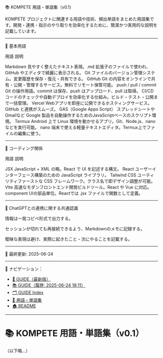 📚 KOMPETE 用語・単語集（v0.1）

KOMPETE プロジェクトに関連する用語や技術、頻出単語をまとめた用語集です。開発・連携・指示のやり取りを効率化するために、簡潔かつ実用的な説明を記載しています。


---

🧩 基本用語

用語	説明

Markdown	見やすく整えたテキスト表現。.md 拡張子のファイルで使われ、GitHub やエディタで綺麗に表示される。
Git	ファイルのバージョン管理システム。変更履歴を保存・復元・共有できる。
GitHub	Git の内容をオンラインで共有・公開・管理するサービス。無料でリモート保管可能。
push / pull / commit	Git の操作用語。commit は保存、push はアップロード、pull は取得。
CI/CD	コードのチェックや自動デプロイを効率化する仕組み。ビルド・テスト・公開まで一括管理。
Vercel	Webアプリを即座に公開できるホスティングサービス。GitHub と連携がスムーズ。
GAS（Google Apps Script）	スプレッドシートやGmailなど Google 製品を自動操作するためのJavaScriptベースのスクリプト環境。
Termux	Android 上で Linux 環境を動かせるアプリ。Git、Node.js、nano などを実行可能。
nano	端末で使える軽量テキストエディタ。Termux上でファイルの編集に使う。



---

💬 コーディング関係

用語	説明

JSX	JavaScript + XML の略。React で UI を記述する構文。
React	ユーザーインターフェース構築のための JavaScript ライブラリ。
Tailwind CSS	ユーティリティファーストな CSS フレームワーク。クラス名で即デザイン調整が可能。
Vite	高速なモダンフロントエンド開発ビルドツール。React や Vue に対応。
component	UIの部品単位。Reactでは .jsx ファイルで関数として定義。



---

🧠 ChatGPTとの連携に関する共通認識

情報は一発コピペ形式で出力する。

セッションが切れても再接続できるよう、Markdownのメモに記録する。

曖昧な表現は避け、実際に起きたこと・次にやることを記載する。



---

📅 最終更新: 2025-06-24


---
📂 ナビゲーション：

- [📘 GUIDE（最新版）](./KOMPETE_GUIDE.md)
- [📚 GUIDE（履歴: 2025-06-24 18:11）](./KOMPETE_GUIDE_2025-06-24_18_11.md)
- [🗂 GUIDE Index](./KOMPETE_GUIDE_index.md)
- [🧠 用語・単語集](./KOMPETE_TERMS_v0.1.md)
- [🏠 README](./README.md)
---

# 📚 KOMPETE 用語・単語集（v0.1）

（以下略...）
